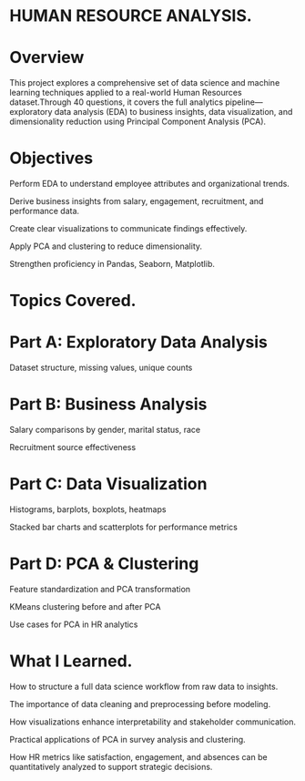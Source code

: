 # HUMAN RESOURCE ANALYSIS.
# Overview
This project explores a comprehensive set of data science and machine learning techniques applied to a real-world Human Resources dataset.Through 40 questions, it covers the full analytics pipeline—exploratory data analysis (EDA) to business insights, data visualization, and dimensionality reduction using Principal Component Analysis (PCA).
# Objectives
Perform  EDA to understand employee attributes and organizational trends.

Derive business insights from salary, engagement, recruitment, and performance data.

Create clear visualizations to communicate findings effectively.

Apply PCA and clustering to reduce dimensionality.

Strengthen proficiency in Pandas, Seaborn, Matplotlib.

# Topics Covered.

# Part A: Exploratory Data Analysis
Dataset structure, missing values, unique counts

# Part B: Business Analysis

Salary comparisons by gender, marital status, race

Recruitment source effectiveness

# Part C: Data Visualization

Histograms, barplots, boxplots, heatmaps

Stacked bar charts and scatterplots for performance metrics

# Part D: PCA & Clustering

Feature standardization and PCA transformation

KMeans clustering before and after PCA

Use cases for PCA in HR analytics

# What I Learned.

How to structure a full data science workflow from raw data to insights.

The importance of data cleaning and preprocessing before modeling.

How visualizations enhance interpretability and stakeholder communication.

Practical applications of PCA in survey analysis and clustering.

How HR metrics like satisfaction, engagement, and absences can be quantitatively analyzed to support strategic decisions.




